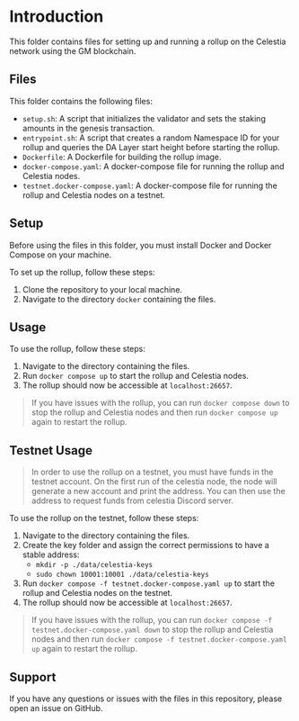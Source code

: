 # Introduction

This folder contains files for setting up and running a rollup on the Celestia network using the GM blockchain.

## Files

This folder contains the following files:

- `setup.sh`: A script that initializes the validator and sets the staking amounts in the genesis transaction.
- `entrypoint.sh`: A script that creates a random Namespace ID for your rollup and queries the DA Layer start height before starting the rollup.
- `Dockerfile`: A Dockerfile for building the rollup image.
- `docker-compose.yaml`: A docker-compose file for running the rollup and Celestia nodes.
- `testnet.docker-compose.yaml`: A docker-compose file for running the rollup and Celestia nodes on a testnet.

## Setup

Before using the files in this folder, you must install Docker and Docker Compose on your machine.

To set up the rollup, follow these steps:

1. Clone the repository to your local machine.
2. Navigate to the directory `docker` containing the files.

## Usage

To use the rollup, follow these steps:

1. Navigate to the directory containing the files.
2. Run `docker compose up` to start the rollup and Celestia nodes.
3. The rollup should now be accessible at `localhost:26657`.

> If you have issues with the rollup, you can run `docker compose down` to stop the rollup and Celestia nodes and then run `docker compose up` again to restart the rollup.

## Testnet Usage

> In order to use the rollup on a testnet, you must have funds in the testnet account.
  On the first run of the celestia node, the node will generate a new account and print the address.
  You can then use the address to request funds from celestia Discord server.

To use the rollup on the testnet, follow these steps:

1. Navigate to the directory containing the files.
2. Create the key folder and assign the correct permissions to have a stable address:
    - `mkdir -p ./data/celestia-keys`
    - `sudo chown 10001:10001 ./data/celestia-keys`
3. Run `docker compose -f testnet.docker-compose.yaml up` to start the rollup and Celestia nodes on the testnet.
4. The rollup should now be accessible at `localhost:26657`.

> If you have issues with the rollup, you can run `docker compose -f testnet.docker-compose.yaml down` to stop the rollup and Celestia nodes and then run `docker compose -f testnet.docker-compose.yaml up` again to restart the rollup.

## Support

If you have any questions or issues with the files in this repository, please open an issue on GitHub.
